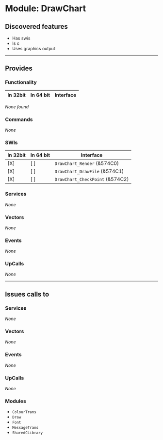 # Module: DrawChart

## Discovered features


* Has swis
* Is c
* Uses graphics output

---

## Provides

### Functionality

| In 32bit | In 64 bit | Interface |
|----------|-----------|-----------|

*None found*

### Commands


*None*


### SWIs


| In 32bit | In 64 bit | Interface |
|----------|-----------|-----------|
| [X]      | [ ]       | `DrawChart_Render` (&574C0) |
| [X]      | [ ]       | `DrawChart_DrawFile` (&574C1) |
| [X]      | [ ]       | `DrawChart_CheckPoint` (&574C2) |


### Services


*None*


### Vectors


*None*


### Events


*None*


### UpCalls


*None*


---

## Issues calls to

### Services


*None*


### Vectors


*None*


### Events


*None*


### UpCalls


*None*


### Modules


* `ColourTrans`
* `Draw`
* `Font`
* `MessageTrans`
* `SharedCLibrary`


